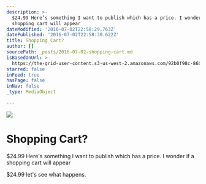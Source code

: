 ```yaml
---
description: >-
  $24.99 Here’s something I want to publish which has a price. I wonder if a
  shopping cart will appear
dateModified: '2016-07-02T22:58:29.763Z'
datePublished: '2016-07-02T22:58:30.622Z'
title: Shopping Cart?
author: []
sourcePath: _posts/2016-07-02-shopping-cart.md
isBasedOnUrl: >-
  https://the-grid-user-content.s3-us-west-2.amazonaws.com/92b0f98c-86b8-4fb4-819c-0c4a2feebaa0.jpg
starred: false
inFeed: true
hasPage: false
inNav: false
_type: MediaObject

---
```

![](https://the-grid-user-content.s3-us-west-2.amazonaws.com/92b0f98c-86b8-4fb4-819c-0c4a2feebaa0.jpg)

# Shopping Cart?

$24.99 Here's something I want to publish which has a price. I wonder if a shopping cart will appear

$24.99 let's see what happens.